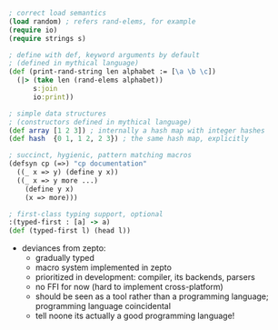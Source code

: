 ```clojure
; correct load semantics
(load random) ; refers rand-elems, for example
(require io)
(require strings s)

; define with def, keyword arguments by default
; (defined in mythical language)
(def (print-rand-string len alphabet := [\a \b \c])
  (|> (take len (rand-elems alphabet))
      s:join
      io:print))

; simple data structures
; (constructors defined in mythical language)
(def array [1 2 3]) ; internally a hash map with integer hashes
(def hash  {0 1, 1 2, 2 3}) ; the same hash map, explicitly

; succinct, hygienic, pattern matching macros
(defsyn cp (=>) "cp documentation"
  ((_ x => y) (define y x))
  ((_ x => y more ...)
    (define y x)
    (x => more)))

; first-class typing support, optional
:(typed-first : [a] -> a)
(def (typed-first l) (head l))
```

- deviances from zepto:
  - gradually typed
  - macro system implemented in zepto
  - prioritized in development: compiler, its backends, parsers
  - no FFI for now (hard to implement cross-platform)
  - should be seen as a tool rather than a programming language; programming language coincidental
  - tell noone its actually a good programming language!

